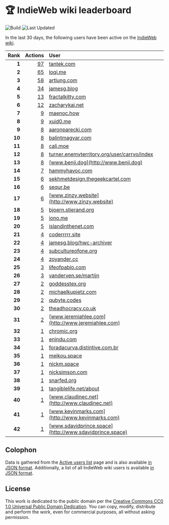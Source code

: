 # 🏆 IndieWeb wiki leaderboard

![Build](https://img.shields.io/github/actions/workflow/status/jgarber623/indieweb-wiki-leaderboard/build.yml?style=for-the-badge)
![Last Updated](https://img.shields.io/badge/last%20updated-4%20March%202025%20at%206:33:56%20UTC-ff5c01?style=for-the-badge)

In the last 30 days, the following users have been active on the [IndieWeb wiki](https://indieweb.org).

| Rank | Actions | User |
|-----:|--------:|:-----|
| **1** | [97](https://indieweb.org/Special:Contributions/Tantek.com) | [tantek.com](http://tantek.com) |
| **2** | [65](https://indieweb.org/Special:Contributions/Loqi.me) | [loqi.me](http://loqi.me) |
| **3** | [58](https://indieweb.org/Special:Contributions/Artlung.com) | [artlung.com](http://artlung.com) |
| **4** | [34](https://indieweb.org/Special:Contributions/Jamesg.blog) | [jamesg.blog](http://jamesg.blog) |
| **5** | [13](https://indieweb.org/Special:Contributions/Fractalkitty.com) | [fractalkitty.com](http://fractalkitty.com) |
| **6** | [12](https://indieweb.org/Special:Contributions/Zacharykai.net) | [zacharykai.net](http://zacharykai.net) |
| **7** | [9](https://indieweb.org/Special:Contributions/Maenoc.how) | [maenoc.how](http://maenoc.how) |
| **8** | [9](https://indieweb.org/Special:Contributions/Xuid0.me) | [xuid0.me](http://xuid0.me) |
| **9** | [8](https://indieweb.org/Special:Contributions/Aaronparecki.com) | [aaronparecki.com](http://aaronparecki.com) |
| **10** | [8](https://indieweb.org/Special:Contributions/Balintmagyar.com) | [balintmagyar.com](http://balintmagyar.com) |
| **11** | [8](https://indieweb.org/Special:Contributions/Cali.moe) | [cali.moe](http://cali.moe) |
| **12** | [8](https://indieweb.org/Special:Contributions/Turner.enemyterritory.org_user_carrvo_index) | [turner.enemyterritory.org/user/carrvo/index](http://turner.enemyterritory.org/user/carrvo/index) |
| **13** | [8](https://indieweb.org/Special:Contributions/Www.benji.dog) | [www.benji.dog](http://www.benji.dog) |
| **14** | [7](https://indieweb.org/Special:Contributions/Hammyhavoc.com) | [hammyhavoc.com](http://hammyhavoc.com) |
| **15** | [6](https://indieweb.org/Special:Contributions/Sekhmetdesign.thegeekcartel.com) | [sekhmetdesign.thegeekcartel.com](http://sekhmetdesign.thegeekcartel.com) |
| **16** | [6](https://indieweb.org/Special:Contributions/Sequr.be) | [sequr.be](http://sequr.be) |
| **17** | [6](https://indieweb.org/Special:Contributions/Www.zinzy.website) | [www.zinzy.website](http://www.zinzy.website) |
| **18** | [5](https://indieweb.org/Special:Contributions/Bjoern.stierand.org) | [bjoern.stierand.org](http://bjoern.stierand.org) |
| **19** | [5](https://indieweb.org/Special:Contributions/Iono.me) | [iono.me](http://iono.me) |
| **20** | [5](https://indieweb.org/Special:Contributions/Islandinthenet.com) | [islandinthenet.com](http://islandinthenet.com) |
| **21** | [4](https://indieweb.org/Special:Contributions/Coderrrrr.site) | [coderrrrr.site](http://coderrrrr.site) |
| **22** | [4](https://indieweb.org/Special:Contributions/Jamesg.blog_hwc-archiver) | [jamesg.blog/hwc-archiver](http://jamesg.blog/hwc-archiver) |
| **23** | [4](https://indieweb.org/Special:Contributions/Subcultureofone.org) | [subcultureofone.org](http://subcultureofone.org) |
| **24** | [4](https://indieweb.org/Special:Contributions/Zoyander.cc) | [zoyander.cc](http://zoyander.cc) |
| **25** | [3](https://indieweb.org/Special:Contributions/Lifeofpablo.com) | [lifeofpablo.com](http://lifeofpablo.com) |
| **26** | [3](https://indieweb.org/Special:Contributions/Vanderven.se_martijn) | [vanderven.se/martijn](http://vanderven.se/martijn) |
| **27** | [2](https://indieweb.org/Special:Contributions/Goddesstex.org) | [goddesstex.org](http://goddesstex.org) |
| **28** | [2](https://indieweb.org/Special:Contributions/Michaelkupietz.com) | [michaelkupietz.com](http://michaelkupietz.com) |
| **29** | [2](https://indieweb.org/Special:Contributions/Qubyte.codes) | [qubyte.codes](http://qubyte.codes) |
| **30** | [2](https://indieweb.org/Special:Contributions/Theadhocracy.co.uk) | [theadhocracy.co.uk](http://theadhocracy.co.uk) |
| **31** | [2](https://indieweb.org/Special:Contributions/Www.jeremiahlee.com) | [www.jeremiahlee.com](http://www.jeremiahlee.com) |
| **32** | [1](https://indieweb.org/Special:Contributions/Chromic.org) | [chromic.org](http://chromic.org) |
| **33** | [1](https://indieweb.org/Special:Contributions/Enindu.com) | [enindu.com](http://enindu.com) |
| **34** | [1](https://indieweb.org/Special:Contributions/Foradacurva.distintive.com.br) | [foradacurva.distintive.com.br](http://foradacurva.distintive.com.br) |
| **35** | [1](https://indieweb.org/Special:Contributions/Meikou.space) | [meikou.space](http://meikou.space) |
| **36** | [1](https://indieweb.org/Special:Contributions/Nickm.space) | [nickm.space](http://nickm.space) |
| **37** | [1](https://indieweb.org/Special:Contributions/Nicksimson.com) | [nicksimson.com](http://nicksimson.com) |
| **38** | [1](https://indieweb.org/Special:Contributions/Snarfed.org) | [snarfed.org](http://snarfed.org) |
| **39** | [1](https://indieweb.org/Special:Contributions/Tangiblelife.net_about) | [tangiblelife.net/about](http://tangiblelife.net/about) |
| **40** | [1](https://indieweb.org/Special:Contributions/Www.claudinec.net) | [www.claudinec.net](http://www.claudinec.net) |
| **41** | [1](https://indieweb.org/Special:Contributions/Www.kevinmarks.com) | [www.kevinmarks.com](http://www.kevinmarks.com) |
| **42** | [1](https://indieweb.org/Special:Contributions/Www.sdavidprince.space) | [www.sdavidprince.space](http://www.sdavidprince.space) |


## Colophon

Data is gathered from the [Active users list](https://indieweb.org/Special:ActiveUsers) page and is also available [in JSON format](https://github.com/jgarber623/indieweb-wiki-leaderboard/blob/main/data/leaderboard.json). Additionally, a list of all IndieWeb wiki users is available [in JSON format](https://github.com/jgarber623/indieweb-wiki-leaderboard/blob/main/data/users.json).

## License

This work is dedicated to the public domain per the [Creative Commons CC0 1.0 Universal Public Domain Dedication](https://creativecommons.org/publicdomain/zero/1.0/). You can copy, modify, distribute and perform the work, even for commercial purposes, all without asking permission.
